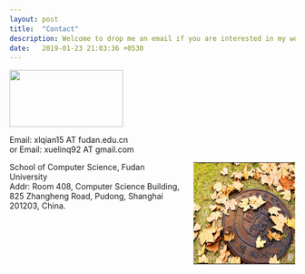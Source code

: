 ```yaml
---
layout: post
title:  "Contact"
description: Welcome to drop me an email if you are interested in my works!
date:   2019-01-23 21:03:36 +0530
---
```

<a href='https://clustrmaps.com/site/1b1k1'  title='Visit tracker'><img src='//clustrmaps.com/map_v2.png?cl=968d8d&w=a&t=tt&d=F3o-c0BKt18Aq9R7FOWA-dlVhGuowm8xNHsCIMbZAOo&co=042c47' width="200" height="100" align="center"/></a>

Email: xlqian15 AT fudan.edu.cn 
<br>
or Email: xuelinq92 AT gmail.com

<div>
<img src="/img/about/fudan.png" alt="." width="180" height="180" align="right">
<span style="display:inline-block;width:60%;word-wrap:break-word;white-space:normal;">
School of Computer Science, Fudan University
<br>
Addr: Room 408, Computer Science Building, 825 Zhangheng Road, Pudong, Shanghai 201203, China.
<br>
</span>
</div>

